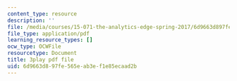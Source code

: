```yaml
---
content_type: resource
description: ''
file: /media/courses/15-071-the-analytics-edge-spring-2017/6d9663d897fe565eab3ef1e85ecaad2b_SBWns1XNcuY.pdf
file_type: application/pdf
learning_resource_types: []
ocw_type: OCWFile
resourcetype: Document
title: 3play pdf file
uid: 6d9663d8-97fe-565e-ab3e-f1e85ecaad2b
---
```

